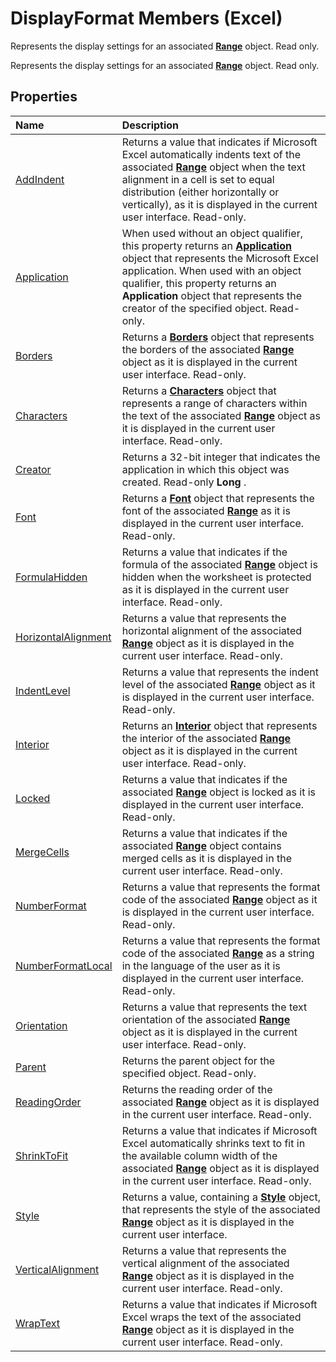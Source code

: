 
# DisplayFormat Members (Excel)
Represents the display settings for an associated  **[Range](b8207778-0dcc-4570-1234-f130532cc8cd.md)** object. Read only.

Represents the display settings for an associated  **[Range](b8207778-0dcc-4570-1234-f130532cc8cd.md)** object. Read only.


## Properties



|**Name**|**Description**|
|:-----|:-----|
|[AddIndent](65574daf-b102-341b-9bac-43cf72c3b94c.md)|Returns a value that indicates if Microsoft Excel automatically indents text of the associated  **[Range](b8207778-0dcc-4570-1234-f130532cc8cd.md)** object when the text alignment in a cell is set to equal distribution (either horizontally or vertically), as it is displayed in the current user interface. Read-only.|
|[Application](ba7948d5-24cd-3525-186e-15df6843214e.md)|When used without an object qualifier, this property returns an  **[Application](19b73597-5cf9-4f56-8227-b5211f657f6f.md)** object that represents the Microsoft Excel application. When used with an object qualifier, this property returns an **Application** object that represents the creator of the specified object. Read-only.|
|[Borders](2768a8b7-b11f-fe44-5b2a-c47fb18c5a09.md)|Returns a  **[Borders](adb6efd6-73b6-e620-e9be-f4a42bc52ae8.md)** object that represents the borders of the associated **[Range](b8207778-0dcc-4570-1234-f130532cc8cd.md)** object as it is displayed in the current user interface. Read-only.|
|[Characters](42e0518f-204d-c0cd-2401-dd1fb8f142e4.md)|Returns a  **[Characters](128c9ee4-8ba3-6d22-ad0f-9f20be1e24af.md)** object that represents a range of characters within the text of the associated **[Range](b8207778-0dcc-4570-1234-f130532cc8cd.md)** object as it is displayed in the current user interface. Read-only.|
|[Creator](6e3749be-adec-bb6c-dc24-232e5046ef12.md)|Returns a 32-bit integer that indicates the application in which this object was created. Read-only  **Long** .|
|[Font](9b3a1e4e-de59-c00e-bbca-e76d7b283456.md)|Returns a  **[Font](f4788ba4-1c4c-2f03-4d73-194bc9316825.md)** object that represents the font of the associated **[Range](b8207778-0dcc-4570-1234-f130532cc8cd.md)** as it is displayed in the current user interface. Read-only.|
|[FormulaHidden](3db0fd6b-da1b-f19a-e859-a949b5f4d2b3.md)|Returns a value that indicates if the formula of the associated  **[Range](b8207778-0dcc-4570-1234-f130532cc8cd.md)** object is hidden when the worksheet is protected as it is displayed in the current user interface. Read-only.|
|[HorizontalAlignment](601042fa-3bc9-4a5c-573a-fdf9e9a5717a.md)|Returns a value that represents the horizontal alignment of the associated  **[Range](b8207778-0dcc-4570-1234-f130532cc8cd.md)** object as it is displayed in the current user interface. Read-only.|
|[IndentLevel](4b7cdb95-c613-799f-7bfd-667506018722.md)|Returns a value that represents the indent level of the associated  **[Range](b8207778-0dcc-4570-1234-f130532cc8cd.md)** object as it is displayed in the current user interface. Read-only.|
|[Interior](c0687719-345c-4f64-d769-5be234489027.md)|Returns an  **[Interior](37c79831-2cac-69fd-10ee-6d5415ed338b.md)** object that represents the interior of the associated **[Range](b8207778-0dcc-4570-1234-f130532cc8cd.md)** object as it is displayed in the current user interface. Read-only.|
|[Locked](32941867-c714-cfa1-ad16-c214e745580e.md)|Returns a value that indicates if the associated  **[Range](b8207778-0dcc-4570-1234-f130532cc8cd.md)** object is locked as it is displayed in the current user interface. Read-only.|
|[MergeCells](ae8686ac-8244-dc6a-3f99-6326e090b143.md)|Returns a value that indicates if the associated  **[Range](b8207778-0dcc-4570-1234-f130532cc8cd.md)** object contains merged cells as it is displayed in the current user interface. Read-only.|
|[NumberFormat](516faa6b-177a-7166-8526-10ebba5531a5.md)|Returns a value that represents the format code of the associated  **[Range](b8207778-0dcc-4570-1234-f130532cc8cd.md)** object as it is displayed in the current user interface. Read-only.|
|[NumberFormatLocal](0f364ecd-ec4d-f378-12d5-b67fec62336a.md)|Returns a value that represents the format code of the associated  **[Range](b8207778-0dcc-4570-1234-f130532cc8cd.md)** as a string in the language of the user as it is displayed in the current user interface. Read-only.|
|[Orientation](e60e9ee7-814e-9649-7eb4-fb7847eaa008.md)|Returns a value that represents the text orientation of the associated  **[Range](b8207778-0dcc-4570-1234-f130532cc8cd.md)** object as it is displayed in the current user interface. Read-only.|
|[Parent](18f2db9a-3228-5b67-e401-dfdbc109317e.md)|Returns the parent object for the specified object. Read-only.|
|[ReadingOrder](d98602cd-3b5c-64f2-1ddf-27aa0e0539b1.md)|Returns the reading order of the associated  **[Range](b8207778-0dcc-4570-1234-f130532cc8cd.md)** object as it is displayed in the current user interface. Read-only.|
|[ShrinkToFit](7a2a6b27-64de-b1f3-800a-3ff1f4727af8.md)|Returns a value that indicates if Microsoft Excel automatically shrinks text to fit in the available column width of the associated  **[Range](b8207778-0dcc-4570-1234-f130532cc8cd.md)** object as it is displayed in the current user interface. Read-only.|
|[Style](34dc5922-a61d-2cc1-cd5d-d9ae68f3f832.md)|Returns a value, containing a  **[Style](3c1e9184-0075-5f46-9a1a-0b61d874d1f8.md)** object, that represents the style of the associated **[Range](b8207778-0dcc-4570-1234-f130532cc8cd.md)** object as it is displayed in the current user interface.|
|[VerticalAlignment](a3f78544-ad72-2314-a05a-3ba6136220cd.md)|Returns a value that represents the vertical alignment of the associated  **[Range](b8207778-0dcc-4570-1234-f130532cc8cd.md)** object as it is displayed in the current user interface. Read-only.|
|[WrapText](993b713c-5250-fb4a-89b3-40ccc7a0ce7f.md)|Returns a value that indicates if Microsoft Excel wraps the text of the associated  **[Range](b8207778-0dcc-4570-1234-f130532cc8cd.md)** object as it is displayed in the current user interface. Read-only.|
